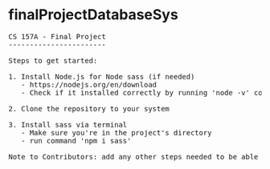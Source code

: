 # finalProjectDatabaseSys
<pre>
CS 157A - Final Project
-----------------------
 
Steps to get started:

1. Install Node.js for Node sass (if needed)
   - https://nodejs.org/en/download
   - Check if it installed correctly by running 'node -v' command in terminal

2. Clone the repository to your system

3. Install sass via terminal
   - Make sure you're in the project's directory
   - run command 'npm i sass'
  
Note to Contributors: add any other steps needed to be able to run the project. This file will be included in the final project's submission.
</pre>
